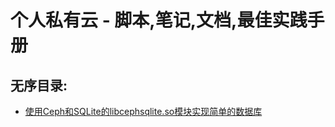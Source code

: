 # 个人私有云 - 脚本,笔记,文档,最佳实践手册

## 无序目录:

- [使用Ceph和SQLite的libcephsqlite.so模块实现简单的数据库](libcephsqlite.md)
